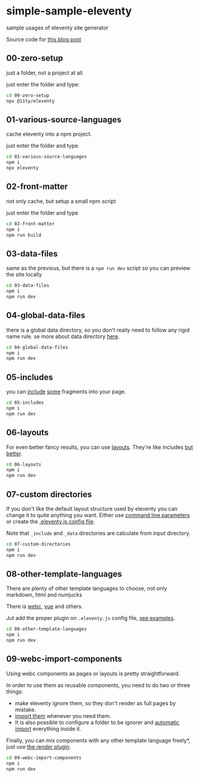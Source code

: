 # simple-sample-eleventy

sample usages of eleventy site generator

Source code
for [this blog post](https://sombriks.com/blog/0042-getting-started-with-eleventy/)

## 00-zero-setup

just a folder, not a project at all.

just enter the folder and type:

```bash
cd 00-zero-setup
npx @11ty/eleventy
```

## 01-various-source-languages

cache eleventy into a npm project.

just enter the folder and type

```bash
cd 01-various-source-languages
npm i
npx eleventy
```

## 02-front-matter

not only cache, but setup a small npm script

just enter the folder and type

```bash
cd 02-front-matter
npm i
npm run build
```

## 03-data-files

same as the previous, but there is a `npm run dev` script so you can preview the
site locally

```bash
cd 03-data-files
npm i
npm run dev
```

## 04-global-data-files

there is a global data directory, so you don't really need to follow any rigid
name rule. se more about data
directory [here](https://www.11ty.dev/docs/data-global/).

```bash
cd 04-global-data-files
npm i
npm run dev
```

## 05-includes

you can [include](https://www.11ty.dev/docs/config/#directory-for-includes)
[some](https://mozilla.github.io/nunjucks/templating.html#include) fragments
into your page.

```bash
cd 05-includes
npm i
npm run dev
```

## 06-layouts

For even better fancy results, you can use [layouts](https://www.11ty.dev/docs/layouts/).
They're like includes [but better](https://www.11ty.dev/docs/layout-chaining/).

```bash
cd 06-layouts
npm i
npm run dev
```

## 07-custom directories

If you don't like the default layout structure used by eleventy you can change
it to quite anything you want. Either use [command line parameters](https://www.11ty.dev/docs/usage/)
or create the [.eleventy.js config file](https://www.11ty.dev/docs/config/#configuration-options).

Note that `_include` and `_data` directories are calculate from input directory.

```bash
cd 07-custom-directories
npm i
npm run dev
```

## 08-other-template-languages

There are plenty of other template languages to choose, not only markdown, html
and numjucks

There is [webc](https://11ty.rocks/posts/introduction-webc/), 
[vue](https://henry.codes/writing/how-to-use-vue-to-template-your-eleventy-projects/)
and others.

Jut add the proper plugin on `.eleventy.js` config file, 
[see examples](https://www.11ty.dev/docs/languages/webc/#installation).

```bash
cd 08-other-template-languages
npm i
npm run dev
```

## 09-webc-import-components

Using webc components as pages or layouts is pretty straightforward. 

In order to use them as reusable components, you need to do two or three things:

- make eleventy ignore them, so they don't render as full pages by mistake.
- [import them](https://www.11ty.dev/docs/languages/webc/#webcimport) whenever
  you need them.
- It is also possible to configure a folder to be ignorer and
  [automatic import](https://www.11ty.dev/docs/languages/webc/#defining-components)
  everything inside it.

Finally, you can mix components with any other template language freely*, just
use [the render plugin](https://www.11ty.dev/docs/plugins/render/).

```bash
cd 09-webc-import-components
npm i
npm run dev
```